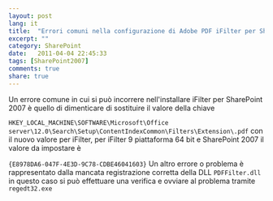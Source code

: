 ```yaml
---
layout: post
lang: it
title:  "Errori comuni nella configurazione di Adobe PDF iFilter per SharePoint 2007"
excerpt: ""
category: SharePoint
date:   2011-04-04 22:45:33
tags: [SharePoint2007]
comments: true
share: true
---
```


Un errore comune in cui si può incorrere nell'installare iFilter per SharePoint 2007 è quello di dimenticare di sostituire il valore della chiave

`HKEY_LOCAL_MACHINE\SOFTWARE\Microsoft\Office
server\12.0\Search\Setup\ContentIndexCommon\Filters\Extension\.pdf`
con il nuovo valore per iFilter, per iFilter 9 piattaforma 64 bit e SharePoint 2007 il valore da impostare è


`{E8978DA6-047F-4E3D-9C78-CDBE46041603}`
Un altro errore o problema è rappresentato dalla mancata registrazione corretta della DLL `PDFFilter.dll`
in questo caso si può effettuare una verifica e ovviare al problema tramite `regedt32.exe`
